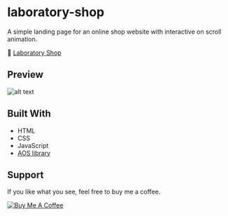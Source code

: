 # laboratory-shop
A simple landing page for an online shop website with interactive on scroll animation.

:microscope: [Laboratory Shop](https://www.arwildo.space/laboratory-shop)


## Preview
![alt text](https://www.arwildo.space/assets/images/laboratory-shop.png "Website Preview")



## Built With

* HTML
* CSS
* JavaScript
* [AOS library](https://github.com/michalsnik/aos)


## Support

If you like what you see, feel free to buy me a coffee.

<a href="https://www.buymeacoffee.com/Arwildo " target="_blank"><img src="https://www.buymeacoffee.com/assets/img/custom_images/white_img.png" alt="Buy Me A Coffee" style="height: auto !important;width: auto !important;" ></a>
